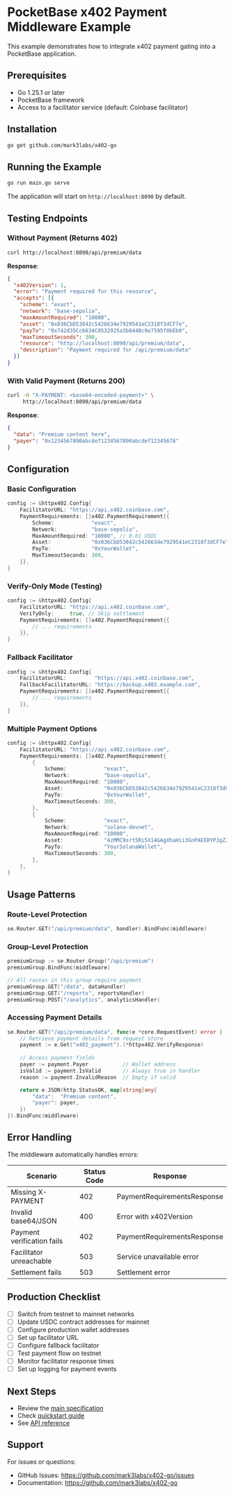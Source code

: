 # PocketBase x402 Payment Middleware Example

This example demonstrates how to integrate x402 payment gating into a PocketBase application.

## Prerequisites

- Go 1.25.1 or later
- PocketBase framework
- Access to a facilitator service (default: Coinbase facilitator)

## Installation

```bash
go get github.com/mark3labs/x402-go
```

## Running the Example

```bash
go run main.go serve
```

The application will start on `http://localhost:8090` by default.

## Testing Endpoints

### Without Payment (Returns 402)

```bash
curl http://localhost:8090/api/premium/data
```

**Response**:
```json
{
  "x402Version": 1,
  "error": "Payment required for this resource",
  "accepts": [{
    "scheme": "exact",
    "network": "base-sepolia",
    "maxAmountRequired": "10000",
    "asset": "0x036CbD53842c5426634e7929541eC2318f3dCF7e",
    "payTo": "0x742d35Cc6634C0532925a3b844Bc9e7595f0bEb0",
    "maxTimeoutSeconds": 300,
    "resource": "http://localhost:8090/api/premium/data",
    "description": "Payment required for /api/premium/data"
  }]
}
```

### With Valid Payment (Returns 200)

```bash
curl -H "X-PAYMENT: <base64-encoded-payment>" \
     http://localhost:8090/api/premium/data
```

**Response**:
```json
{
  "data": "Premium content here",
  "payer": "0x1234567890abcdef1234567890abcdef12345678"
}
```

## Configuration

### Basic Configuration

```go
config := &httpx402.Config{
    FacilitatorURL: "https://api.x402.coinbase.com",
    PaymentRequirements: []x402.PaymentRequirement{{
        Scheme:            "exact",
        Network:           "base-sepolia",
        MaxAmountRequired: "10000", // 0.01 USDC
        Asset:             "0x036CbD53842c5426634e7929541eC2318f3dCF7e",
        PayTo:             "0xYourWallet",
        MaxTimeoutSeconds: 300,
    }},
}
```

### Verify-Only Mode (Testing)

```go
config := &httpx402.Config{
    FacilitatorURL: "https://api.x402.coinbase.com",
    VerifyOnly:     true, // Skip settlement
    PaymentRequirements: []x402.PaymentRequirement{{
        // ... requirements
    }},
}
```

### Fallback Facilitator

```go
config := &httpx402.Config{
    FacilitatorURL:         "https://api.x402.coinbase.com",
    FallbackFacilitatorURL: "https://backup.x402.example.com",
    PaymentRequirements: []x402.PaymentRequirement{{
        // ... requirements
    }},
}
```

### Multiple Payment Options

```go
config := &httpx402.Config{
    FacilitatorURL: "https://api.x402.coinbase.com",
    PaymentRequirements: []x402.PaymentRequirement{
        {
            Scheme:            "exact",
            Network:           "base-sepolia",
            MaxAmountRequired: "10000",
            Asset:             "0x036CbD53842c5426634e7929541eC2318f3dCF7e",
            PayTo:             "0xYourWallet",
            MaxTimeoutSeconds: 300,
        },
        {
            Scheme:            "exact",
            Network:           "solana-devnet",
            MaxAmountRequired: "10000",
            Asset:             "4zMMC9srt5Ri5X14GAgXhaHii3GnPAEERYPJgZJDncDU",
            PayTo:             "YourSolanaWallet",
            MaxTimeoutSeconds: 300,
        },
    },
}
```

## Usage Patterns

### Route-Level Protection

```go
se.Router.GET("/api/premium/data", handler).BindFunc(middleware)
```

### Group-Level Protection

```go
premiumGroup := se.Router.Group("/api/premium")
premiumGroup.BindFunc(middleware)

// All routes in this group require payment
premiumGroup.GET("/data", dataHandler)
premiumGroup.GET("/reports", reportsHandler)
premiumGroup.POST("/analytics", analyticsHandler)
```

### Accessing Payment Details

```go
se.Router.GET("/api/premium/data", func(e *core.RequestEvent) error {
    // Retrieve payment details from request store
    payment := e.Get("x402_payment").(*httpx402.VerifyResponse)
    
    // Access payment fields
    payer := payment.Payer           // Wallet address
    isValid := payment.IsValid       // Always true in handler
    reason := payment.InvalidReason  // Empty if valid

    return e.JSON(http.StatusOK, map[string]any{
        "data":  "Premium content",
        "payer": payer,
    })
}).BindFunc(middleware)
```

## Error Handling

The middleware automatically handles errors:

| Scenario | Status Code | Response |
|----------|-------------|----------|
| Missing X-PAYMENT | 402 | PaymentRequirementsResponse |
| Invalid base64/JSON | 400 | Error with x402Version |
| Payment verification fails | 402 | PaymentRequirementsResponse |
| Facilitator unreachable | 503 | Service unavailable error |
| Settlement fails | 503 | Settlement error |

## Production Checklist

- [ ] Switch from testnet to mainnet networks
- [ ] Update USDC contract addresses for mainnet
- [ ] Configure production wallet addresses
- [ ] Set up facilitator URL
- [ ] Configure fallback facilitator
- [ ] Test payment flow on testnet
- [ ] Monitor facilitator response times
- [ ] Set up logging for payment events

## Next Steps

- Review the [main specification](../../specs/005-pocketbase-middleware/spec.md)
- Check [quickstart guide](../../specs/005-pocketbase-middleware/quickstart.md)
- See [API reference](../../specs/005-pocketbase-middleware/contracts/pocketbase-middleware-api.yaml)

## Support

For issues or questions:
- GitHub Issues: https://github.com/mark3labs/x402-go/issues
- Documentation: https://github.com/mark3labs/x402-go
